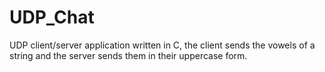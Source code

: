 # UDP_Chat
UDP client/server application written in C, the client sends the vowels of a string and the server sends them in their uppercase form.
